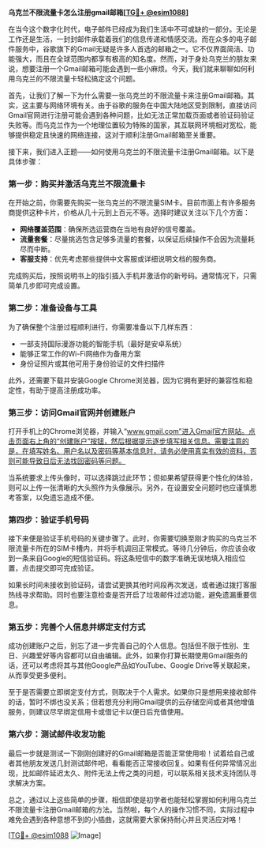 **乌克兰不限流量卡怎么注册gmail邮箱[[TG💪+ @esim1088](https://t.me/s/esim1088)]**

在当今这个数字化时代，电子邮件已经成为我们生活中不可或缺的一部分。无论是工作还是生活，一封封邮件承载着我们的信息传递和情感交流。而在众多的电子邮件服务中，谷歌旗下的Gmail无疑是许多人首选的邮箱之一。它不仅界面简洁、功能强大，而且在全球范围内都享有极高的知名度。然而，对于身处乌克兰的朋友来说，想要注册一个Gmail邮箱可能会遇到一些小麻烦。今天，我们就来聊聊如何利用乌克兰的不限流量卡轻松搞定这个问题。

首先，让我们了解一下为什么需要一张乌克兰的不限流量卡来注册Gmail邮箱。其实，这主要与网络环境有关。由于谷歌的服务在中国大陆地区受到限制，直接访问Gmail官网进行注册可能会遇到各种问题，比如无法正常加载页面或者验证码验证失败等。而乌克兰作为一个地理位置较为特殊的国家，其互联网环境相对宽松，能够提供稳定且快速的网络连接，这对于顺利注册Gmail邮箱至关重要。

接下来，我们进入正题——如何使用乌克兰的不限流量卡注册Gmail邮箱。以下是具体步骤：

### 第一步：购买并激活乌克兰不限流量卡

在开始之前，你需要先购买一张乌克兰的不限流量SIM卡。目前市面上有许多服务商提供这种卡片，价格从几十元到上百元不等。选择时建议关注以下几个方面：
- **网络覆盖范围**：确保所选运营商在当地有良好的信号覆盖。
- **流量套餐**：尽量挑选包含足够多流量的套餐，以保证后续操作不会因为流量耗尽而中断。
- **客服支持**：优先考虑那些提供中文客服或详细说明文档的服务商。

完成购买后，按照说明书上的指引插入手机并激活你的新号码。通常情况下，只需简单几步即可完成设置。

### 第二步：准备设备与工具

为了确保整个注册过程顺利进行，你需要准备以下几样东西：
- 一部支持国际漫游功能的智能手机（最好是安卓系统）
- 能够正常工作的Wi-Fi网络作为备用方案
- 身份证照片或其他可用于身份验证的文件扫描件

此外，还需要下载并安装Google Chrome浏览器，因为它拥有更好的兼容性和稳定性，有助于提高注册成功率。

### 第三步：访问Gmail官网并创建账户

打开手机上的Chrome浏览器，并输入“www.gmail.com”进入Gmail官方网站。点击页面右上角的“创建账户”按钮，然后根据提示逐步填写相关信息。需要注意的是，在填写姓名、用户名以及密码等基本信息时，请务必使用真实有效的资料，否则可能导致日后无法找回密码等问题。

当系统要求上传头像时，可以选择跳过此环节；但如果希望获得更个性化的体验，则可以上传一张清晰的大头照作为头像展示。另外，在设置安全问题时也应谨慎思考答案，以免遗忘造成不便。

### 第四步：验证手机号码

接下来便是验证手机号码的关键步骤了。此时，你需要切换至刚才购买的乌克兰不限流量卡所在的SIM卡槽内，并将手机调回正常模式。等待几分钟后，你应该会收到一条来自Google的短信验证码。将这条短信中的数字准确无误地填入相应位置，点击提交即可完成验证。

如果长时间未接收到验证码，请尝试更换其他时间段再次发送，或者通过拨打客服热线寻求帮助。同时也要注意检查是否开启了垃圾邮件过滤功能，避免遗漏重要信息。

### 第五步：完善个人信息并绑定支付方式

成功创建账户之后，别忘了进一步完善自己的个人信息。包括但不限于性别、生日、兴趣爱好等内容都可以自由编辑。此外，如果你打算长期使用Gmail服务的话，还可以考虑将其与其他Google产品如YouTube、Google Drive等关联起来，从而享受更多便利。

至于是否需要立即绑定支付方式，则取决于个人需求。如果你只是想用来接收邮件的话，暂时不绑也没关系；但若想充分利用Gmail提供的云存储空间或者其他增值服务，则建议尽早绑定信用卡或借记卡以便日后充值使用。

### 第六步：测试邮件收发功能

最后一步就是测试一下刚刚创建好的Gmail邮箱是否能正常使用啦！试着给自己或者其他朋友发送几封测试邮件吧，看看能否正常接收回复。如果有任何异常情况出现，比如邮件延迟太久、附件无法上传之类的问题，可以联系相关技术支持团队寻求解决方案。

总之，通过以上这些简单的步骤，相信即使是初学者也能轻松掌握如何利用乌克兰不限流量卡注册Gmail邮箱的方法。当然啦，每个人的操作习惯不同，实际过程中难免会遇到各种意想不到的小插曲，这就需要大家保持耐心并且灵活应对咯！

[[TG💪+ @esim1088](https://t.me/s/esim1088) ![Image](https://i.postimg.cc/4NQfJmqS/Snipaste-2025-05-13-00-14-12.png)]